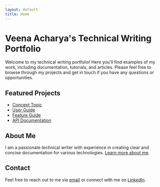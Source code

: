 ```yaml
---
layout: default
title: Home
---
```


# Veena Acharya's Technical Writing Portfolio

Welcome to my technical writing portfolio! Here you'll find examples of my work, including documentation, tutorials, and articles. Please feel free to browse through my projects and get in touch if you have any questions or opportunities.

## Featured Projects

- [Concept Topic](projects/ddlc-concept-topic.md)
- [User Guide](projects/whatsapp-user-guide.md)
- [Feature Guide](projects/jira-feature-guide.md)
- [API Documentation](projects/api-documentation-sample.md)

## About Me

I am a passionate technical writer with experience in creating clear and concise documentation for various technologies.
[Learn more about me](about.md).

## Contact

Feel free to reach out to me via [email](mailto:acharya.veena14@gmail.com) or connect with me on [LinkedIn](https://www.linkedin.com/in/veenaacharya/).
